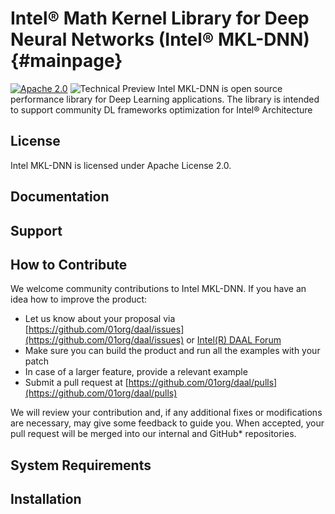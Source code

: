 # Intel® Math Kernel Library for Deep Neural Networks (Intel® MKL-DNN) {#mainpage}
[![Apache 2.0](https://img.shields.io/badge/license-Apache_2.0-green.svg)](LICENSE)
![Technical Preview](https://img.shields.io/badge/version-technical_preview-orange.svg)
Intel MKL-DNN is open source performance library for Deep Learning applications. The library is intended to support community DL frameworks optimization for Intel® Architecture

## License
Intel MKL-DNN is licensed under Apache License 2.0.

## Documentation


## Support


## How to Contribute
We welcome community contributions to Intel MKL-DNN. If you have an idea how to improve the product:

* Let us know about your proposal via [https://github.com/01org/daal/issues](https://github.com/01org/daal/issues) or [Intel(R) DAAL Forum](https://software.intel.com/en-us/forums/intel-data-analytics-acceleration-library)
* Make sure you can build the product and run all the examples with your patch
* In case of a larger feature, provide a relevant example
* Submit a pull request at [https://github.com/01org/daal/pulls](https://github.com/01org/daal/pulls)

We will review your contribution and, if any additional fixes or modifications are necessary, may give some feedback to guide you. When accepted, your pull request will be merged into our internal and GitHub* repositories.

## System Requirements


## Installation
